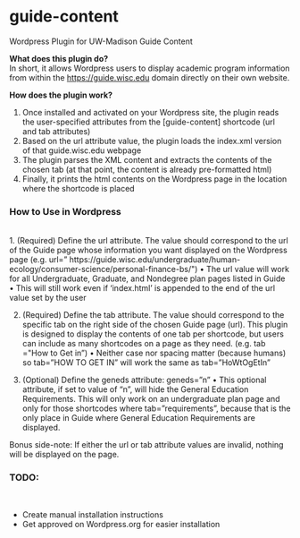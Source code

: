 # guide-content
Wordpress Plugin for UW-Madison Guide Content

<b>What does this plugin do?</b><br>
In short, it allows Wordpress users to display academic program information from within the https://guide.wisc.edu domain directly on their own website.
  
<b>How does the plugin work?</b><br>
1.	Once installed and activated on your Wordpress site, the plugin reads the user-specified attributes from the [guide-content] shortcode (url and tab attributes)
2.	Based on the url attribute value, the plugin loads the index.xml version of that guide.wisc.edu webpage
3.	The plugin parses the XML content and extracts the contents of the chosen tab (at that point, the content is already pre-formatted html)
4.	Finally, it prints the html contents on the Wordpress page in the location where the shortcode is placed

<h3>How to Use in Wordpress</h3><br>
1.	(Required) Define the url attribute. The value should correspond to the url of the Guide page whose information you want displayed on the Wordpress page (e.g. url=” https://guide.wisc.edu/undergraduate/human-ecology/consumer-science/personal-finance-bs/")
•	The url value will work for all Undergraduate, Graduate, and Nondegree plan pages listed in Guide
•	This will still work even if ‘index.html’ is appended to the end of the url value set by the user

2.	(Required) Define the tab attribute. The value should correspond to the specific tab on the right side of the chosen Guide page (url). This plugin is designed to display the contents of one tab per shortcode, but users can include as many shortcodes on a page as they need. (e.g.  tab ="How to Get in”)
•	Neither case nor spacing matter (because humans) so tab=”HOW TO GET IN” will work the same as tab=”HoWtOgEtIn”

3.	(Optional) Define the geneds attribute: geneds=”n”
•	This optional attribute, if set to value of “n”, will hide the General Education Requirements. This will only work on an undergraduate plan page and only for those shortcodes where tab=”requirements”, because that is the only place in Guide where General Education Requirements are displayed. 

Bonus side-note: If either the url or tab attribute values are invalid, nothing will be displayed on the page. 



<h3>TODO:</h3><br>
<ul><li>Create manual installation instructions</li>
  <li>Get approved on Wordpress.org for easier installation</li>
</ul>

